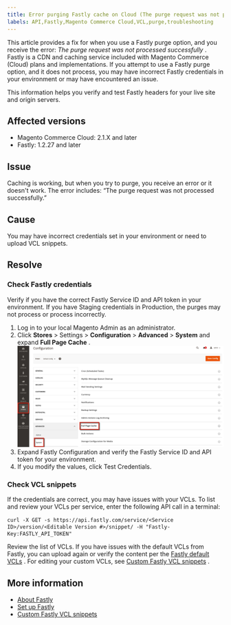 ```yaml
---
title: Error purging Fastly cache on Cloud (The purge request was not processed successfully)
labels: API,Fastly,Magento Commerce Cloud,VCL,purge,troubleshooting
---
```


This article provides a fix for when you use a Fastly purge option, and you receive the error: *The purge request was not processed successfully* . Fastly is a CDN and caching service included with Magento Commerce (Cloud) plans and implementations. If you attempt to use a Fastly purge option, and it does not process, you may have incorrect Fastly credentials in your environment or may have encountered an issue.

This information helps you verify and test Fastly headers for your live site and origin servers.

## Affected versions

* Magento Commerce Cloud: 2.1.X and later
* Fastly: 1.2.27 and later

## Issue

Caching is working, but when you try to purge, you receive an error or it doesn't work. The error includes: “The purge request was not processed successfully.”

## Cause

You may have incorrect credentials set in your environment or need to upload VCL snippets.

## Resolve

### Check Fastly credentials

Verify if you have the correct Fastly Service ID and API token in your environment. If you have Staging credentials in Production, the purges may not process or process incorrectly.

1. Log in to your local Magento Admin as an administrator.
1. Click **Stores** > Settings > **Configuration** > **Advanced** > **System** and expand **Full Page Cache** .    ![magento_full_page_cache_2.4.1.png](assets/magento_full_page_cache_2.4.1.png)    
1. Expand Fastly Configuration and verify the Fastly Service ID and API token for your environment.
1. If you modify the values, click Test Credentials.

### Check VCL snippets

If the credentials are correct, you may have issues with your VCLs. To list and review your VCLs per service, enter the following API call in a terminal:

```clike
curl -X GET -s https://api.fastly.com/service/<Service ID>/version/<Editable Version #>/snippet/ -H "Fastly-Key:FASTLY_API_TOKEN"
```

Review the list of VCLs. If you have issues with the default VCLs from Fastly, you can upload again or verify the content per the [Fastly default VCLs](https://github.com/fastly/fastly-magento2/tree/master/etc/vcl_snippets) . For editing your custom VCLs, see [Custom Fastly VCL snippets](http://devdocs.magento.com/guides/v2.2/cloud/configure/cloud-vcl-custom-snippets.html) .

## More information

* [About Fastly](https://devdocs.magento.com/cloud/cdn/cloud-fastly.html)
* [Set up Fastly](http://devdocs.magento.com/guides/v2.2/cloud/access-acct/fastly.html)
* [Custom Fastly VCL snippets](http://devdocs.magento.com/guides/v2.2/cloud/configure/cloud-vcl-custom-snippets.html)
